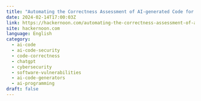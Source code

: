 ```yaml
---
title: "Automating the Correctness Assessment of AI-generated Code for Security Contexts: Experimental Setup"
date: 2024-02-14T17:00:03Z
link: https://hackernoon.com/automating-the-correctness-assessment-of-ai-generated-code-for-security-contexts-experimental-setup?source=rss&utm_medium=RSS&utm_source=news.12bit.vn
site: hackernoon.com
language: English
category:
  - ai-code
  - ai-code-security
  - code-correctness
  - chatgpt
  - cybersecurity
  - software-vulnerabilities
  - ai-code-generators
  - ai-programming
draft: false
---
```

